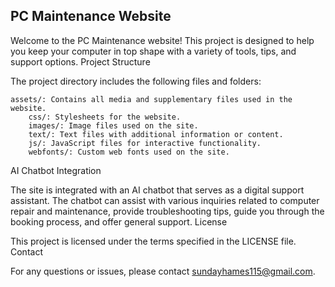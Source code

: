 ## PC Maintenance Website

Welcome to the PC Maintenance website! This project is designed to help you keep your computer in top shape with a variety of tools, tips, and support options.
Project Structure

The project directory includes the following files and folders:

    assets/: Contains all media and supplementary files used in the website.
        css/: Stylesheets for the website.
        images/: Image files used on the site.
        text/: Text files with additional information or content.
        js/: JavaScript files for interactive functionality.
        webfonts/: Custom web fonts used on the site.


AI Chatbot Integration

The site is integrated with an AI chatbot that serves as a digital support assistant. The chatbot can assist with various inquiries related to computer repair and maintenance, provide troubleshooting tips, guide you through the booking process, and offer general support.
License

This project is licensed under the terms specified in the LICENSE file.
Contact

For any questions or issues, please contact sundayhames115@gmail.com.
